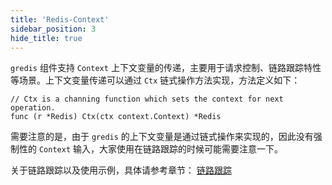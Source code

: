 ```yaml
---
title: 'Redis-Context'
sidebar_position: 3
hide_title: true
---
```


`gredis` 组件支持 `Context` 上下文变量的传递，主要用于请求控制、链路跟踪特性等场景。上下文变量传递可以通过 `Ctx` 链式操作方法实现，方法定义如下：

```
// Ctx is a channing function which sets the context for next operation.
func (r *Redis) Ctx(ctx context.Context) *Redis
```

需要注意的是，由于 `gredis` 的上下文变量是通过链式操作来实现的，因此没有强制性的 `Context` 输入，大家使用在链路跟踪的时候可能需要注意一下。

关于链路跟踪以及使用示例，具体请参考章节： [链路跟踪](output/goframe-v1.16-md/核心组件-重点/链路跟踪)